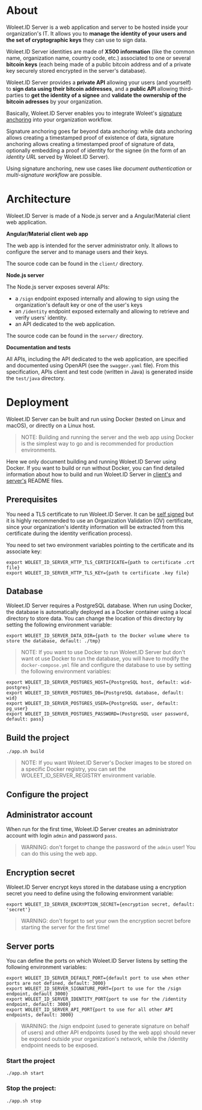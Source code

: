 # About

Woleet.ID Server is a web application and server to be hosted inside your organization's IT.
It allows you to **manage the identity of your users and the set of cryptographic keys** they can use to sign data.
 
Woleet.ID Server identities are made of **X500 information** (like the common name, organization name, country code, etc.) 
associated to one or several **bitcoin keys** (each being made of a public bitcoin address and of a private key securely stored encrypted in the server's database).
 
Woleet.ID Server provides a **private API** allowing your users (and yourself) to **sign data using their bitcoin addresses**,
and a **public API** allowing third-parties to **get the identity of a signee** and **validate the ownership of the bitcoin adresses** by your organization.

Basically, Woleet.ID Server enables you to integrate Woleet's [signature anchoring](https://doc.woleet.io/docs/signature-anchoring) into your organization workflow.

Signature anchoring goes far beyond data anchoring: while data anchoring allows creating a timestamped proof of existence of data,
signature anchoring allows creating a timestamped proof of signature of data, optionally embedding a proof of identity for the signee
(in the form of an *identity URL* served by Woleet.ID Server).

Using signature anchoring, new use cases like *document authentication* or *multi-signature workflow* are possible.

# Architecture

Woleet.ID Server is made of a Node.js server and a Angular/Material client web application.

**Angular/Material client web app**

The web app is intended for the server administrator only. It allows to configure the server and to manage users and their keys.

The source code can be found in the `client/` directory.

**Node.js server**

The Node.js server exposes several APIs:
- a `/sign` endpoint exposed internally and allowing to sign using the organization's default key or one of the user's keys
- an `/identity` endpoint exposed externally and allowing to retrieve and verify users' identity.
- an API dedicated to the web application.

The source code can be found in the `server/` directory.

**Documentation and tests**

All APIs, including the API dedicated to the web application, are specified and documented using OpenAPI (see the `swagger.yaml` file).
From this specification, APIs client and test code (written in Java) is generated inside the `test/java` directory.

# Deployment

Woleet.ID Server can be built and run using Docker (tested on Linux and  macOS), or directly on a Linux host.

> NOTE: Building and running the server and the web app using Docker is the simplest way to go and is recommended for production environments.

Here we only document building and running Woleet.ID Server using Docker.
If you want to build or run without Docker, you can find detailed information about how to build and run Woleet.ID Server in [client's](client/README.md) and [server's](server/README.md) README files. 

## Prerequisites

You need a TLS certificate to run Woleet.ID Server. It can be [self signed](https://www.digitalocean.com/community/tutorials/how-to-create-an-ssl-certificate-on-nginx-for-ubuntu-14-04)
but it is highly recommended to use an Organization Validation (OV) certificate, since your organization's identity information will be extracted from this certificate during the identity verification process).

You need to set two environment variables pointing to the certificate and its associate key:
```
export WOLEET_ID_SERVER_HTTP_TLS_CERTIFICATE={path to certificate .crt file}
export WOLEET_ID_SERVER_HTTP_TLS_KEY={path to certificate .key file}
```

## Database

Woleet.ID Server requires a PostgreSQL database.
When run using Docker, the database is automatically deployed as a Docker container using a local directory to store data.
You can change the location of this directory by setting the following environment variable: 
```
export WOLEET_ID_SERVER_DATA_DIR={path to the Docker volume where to store the database, default: ./tmp}
```

> NOTE: If you want to use Docker to run Woleet.ID Server but don't want ot use Docker to run the database,
you will have to modify the `docker-compose.yml` file and configure the database to use by setting the following environment variables:
```
export WOLEET_ID_SERVER_POSTGRES_HOST={PostgreSQL host, default: wid-postgres}
export WOLEET_ID_SERVER_POSTGRES_DB={PostgreSQL database, default: wid}
export WOLEET_ID_SERVER_POSTGRES_USER={PostgreSQL user, default: pg_user}
export WOLEET_ID_SERVER_POSTGRES_PASSWORD=(PostgreSQL user password, default: pass}
```

## Build the project

    ./app.sh build

> NOTE: If you want Woleet.ID Server's Docker images to be stored on a specific Docker registry, you can set the WOLEET_ID_SERVER_REGISTRY environment variable.

## Configure the project

## Administrator account

When run for the first time, Woleet.ID Server creates an administrator account with login `admin` and password `pass`.
> WARNING: don't forget to change the password of the `admin` user! You can do this using the web app.

## Encryption secret

Woleet.ID Server encrypt keys stored in the database using a encryption secret you need to define using the following environment variable:
```
export WOLEET_ID_SERVER_ENCRYPTION_SECRET={encryption secret, default: 'secret'}
```
> WARNING: don't forget to set your own the encryption secret before starting the server for the first time!

## Server ports

You can define the ports on which Woleet.ID Server listens by setting the following environment variables:
```
export WOLEET_ID_SERVER_DEFAULT_PORT={default port to use when other ports are not defined, default: 3000}
export WOLEET_ID_SERVER_SIGNATURE_PORT={port to use for the /sign endpoint, default 3000}
export WOLEET_ID_SERVER_IDENTITY_PORT{port to use for the /identity endpoint, default: 3000}
export WOLEET_ID_SERVER_API_PORT{port to use for all other API endpoints, default: 3000}
```
 
> WARNING: the /sign endpoint (used to generate signature on behalf of users) and other API endpoints (used by the web app) should never be exposed outside your organization's network, while the /identity endpoint needs to be exposed.

### Start the project

    ./app.sh start

### Stop the project:

    ./app.sh stop

